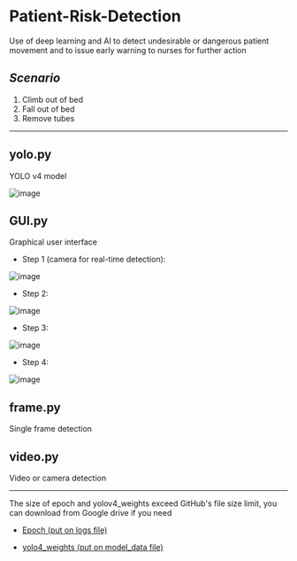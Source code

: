 # Patient-Risk-Detection

Use of deep learning and AI to detect undesirable or dangerous patient movement and to issue early warning to nurses for further action

## ***Scenario***
1. Climb out of bed
2. Fall out of bed
3. Remove tubes

------------

## yolo.py
YOLO v4 model

![image](https://drive.google.com/uc?export=view&id=1-E-cQp7s2nT2VjQAicZN5zG5xyVg7Ohn)

## GUI.py
Graphical user interface

- Step 1 (camera for real-time detection):  

![image](https://drive.google.com/uc?export=view&id=1PIkxn3P2ACbluRc_hDRv23FdVKwd_B0U)

- Step 2:  

![image](https://drive.google.com/uc?export=view&id=1RU38pEOBOC5LfxN2izjA_-f5TCHaBsYe)

- Step 3:  

![image](https://drive.google.com/uc?export=view&id=1olR0Q9TxZrJT8IeqFlMls_2jgDujWfZu)

- Step 4:  

![image](https://drive.google.com/uc?export=view&id=10D_VGNdLdAWjOUTCpzcb8y1eZHCQw6yP)

## frame.py
Single frame detection

## video.py
Video or camera detection

------------

The size of epoch and yolov4_weights exceed GitHub's file size limit, you can download from Google drive if you need
- [Epoch (put on logs file)](https://drive.google.com/file/d/1Ob5166fmqh4Rt4GSGRxTnAX9qI0EFpQ7/view?usp=sharing)

- [yolo4_weights  (put on model_data file)](https://drive.google.com/file/d/1pkA30r8ezStQ15ygHMqWsOrrpBv0RtQQ/view?usp=sharing)
